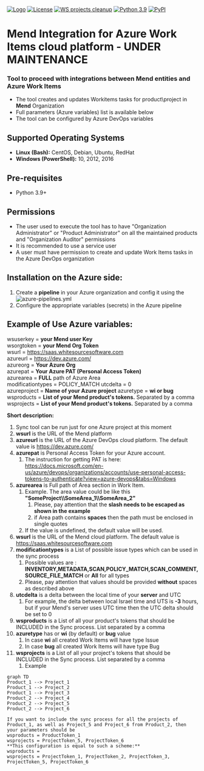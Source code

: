 [![Logo](https://whitesource-resources.s3.amazonaws.com/ws-sig-images/Whitesource_Logo_178x44.png)](https://www.whitesourcesoftware.com/)
[![License](https://img.shields.io/badge/License-Apache%202.0-yellowgreen.svg)](https://opensource.org/licenses/Apache-2.0)
[![WS projects cleanup](https://github.com/whitesource-ps/ws-cleanup-tool/actions/workflows/ci.yml/badge.svg)](https://github.com/whitesource-ps/ws-cleanup-tool/actions/workflows/ci.yml)
[![Python 3.9](https://upload.wikimedia.org/wikipedia/commons/thumb/8/8c/Blue_Python_3.7%2B_Shield_Badge.svg/86px-Blue_Python_3.7%2B_Shield_Badge.svg.png)](https://www.python.org/downloads/release/python-370/)
[![PyPI](https://img.shields.io/pypi/v/ws-cleanup-tool?style=plastic)](https://pypi.org/project/ws-cleanup-tool/)

# Mend Integration for Azure Work Items cloud platform - UNDER MAINTENANCE
### Tool to proceed with integrations between Mend entities and Azure Work Items 
* The tool creates and updates Workitems tasks for product\project in **Mend** Organization
* Full parameters (Azure variables) list is available below
* The tool can be configured by Azure DevOps variables
    
## Supported Operating Systems
- **Linux (Bash):**	CentOS, Debian, Ubuntu, RedHat
- **Windows (PowerShell):**	10, 2012, 2016

## Pre-requisites
* Python 3.9+

## Permissions
* The user used to execute the tool has to have "Organization Administrator" or "Product Administrator" on all the maintained products and "Organization Auditor" permissions
* It is recommended to use a service user
* A user must have permission to create and update Work Items tasks in the Azure DevOps organization 

## Installation on the Azure side:
1. Create a **pipeline** in your Azure organization and config it using the ![azure-pipelines.yml](https://github.com/whitesource-ps/ws-azure-workitems-integration/blob/master/azure-pipelines.yml)
2. Configure the appropriate variables (secrets) in the Azure pipeline


## Example of Use Azure variables:
wsuserkey = **your Mend user Key**  
wsorgtoken = **your Mend Org Token**  
wsurl = https://saas.whitesourcesoftware.com  
azureurl = https://dev.azure.com/  
azureorg = **Your Azure Org**  
azurepat = **Your Azure PAT (Personal Access Token)**  
azurearea = **FULL** path of Azure Area  
modificationtypes = POLICY_MATCH
utcdelta = 0   
azureproject = **Name of your Azure project**
azuretype = **wi or bug**
wsproducts = **List of your Mend product's tokens.**  Separated by a comma 
wsprojects = **List of your Mend product's tokens.**  Separated by a comma


**Short description:**  
1. Sync tool can be run just for one Azure project at this moment  
2. **wsurl** is the URL of the Mend platform
3. **azureurl** is the URL of the Azure DevOps cloud platform. The default value is https://dev.azure.com/  
4. **azurepat** is Personal Access Token for your Azure account.
   1. The instruction for getting PAT is here: https://docs.microsoft.com/en-us/azure/devops/organizations/accounts/use-personal-access-tokens-to-authenticate?view=azure-devops&tabs=Windows  
5. **azurearea** is Full path of Area section in Work Item.
   1. Example. The area value could be like this **"SomeProject\\\SomeArea_1\\\SomeArea_2"**
      1. Please, pay attention that the **slash needs to be escaped as shown in the example**
      2. if Area path contains **spaces** then the path must be enclosed in single quotes
   2. If the value is undefined, the default value will be used.
6. **wsurl** is the URL of the Mend cloud platform. The default value is https://saas.whitesourcesoftware.com
7. **modificationtypes** is a List of possible issue types which can be used in the sync process  
   1. Possible values are : **INVENTORY,METADATA,SCAN,POLICY_MATCH,SCAN_COMMENT,SOURCE_FILE_MATCH** or **All** for all types 
   2. Please, pay attention that values should be provided **without** spaces as described above
8. **utcdelta** is a delta between the local time of your **server** and UTC 
   1. For example, the delta between local Israel time and UTS is **-3** hours, but if your Mend's server uses UTC time then the UTC delta should be set to 0  
9. **wsproducts** is a List of all your product's tokens that should be INCLUDED in the Sync process. List separated by a comma    
10. **azuretype** has or **wi** (by default) or **bug** value
    1. In case **wi** all created Work Items will have type Issue
    2. In case **bug** all created Work Items will have type Bug
11. **wsprojects** is a List of all your project's tokens that should be INCLUDED in the Sync process. List separated by a comma
    1. Example
```mermaid
graph TD
Product_1 --> Project_1
Product_1 --> Project_2
Product_1 --> Project_3
Product_2 --> Project_4
Product_2 --> Project_5
Product_2 --> Project_6
```  
    If you want to include the sync process for all the projects of Product_1, as well as Project_5 and Project_6 from Product_2, then your parameters should be  
    wsproducts = ProductToken_1  
    wsprojects = ProjectToken_5, ProjectToken_6  
    **This configuration is equal to such a scheme:**  
    wsproducts =   
    wsprojects = ProjectToken_1, ProjectToken_2, ProjectToken_3, ProjectToken_5, ProjectToken_6  
